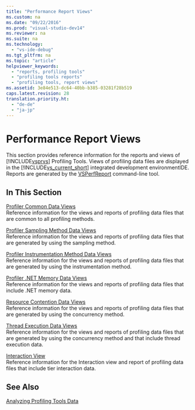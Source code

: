 ```yaml
---
title: "Performance Report Views"
ms.custom: na
ms.date: "09/22/2016"
ms.prod: "visual-studio-dev14"
ms.reviewer: na
ms.suite: na
ms.technology: 
  - "vs-ide-debug"
ms.tgt_pltfrm: na
ms.topic: "article"
helpviewer_keywords: 
  - "reports, profiling tools"
  - "profiling tools reports"
  - "profiling tools, report views"
ms.assetid: 3e84e513-dc64-40bb-b385-03281f28b519
caps.latest.revision: 28
translation.priority.ht: 
  - "de-de"
  - "ja-jp"
---
```

# Performance Report Views
This section provides reference information for the reports and views of [!INCLUDE[vsprvs](../VS_csharp/includes/vsprvs_md.md)] Profiling Tools. Views of profiling data files are displayed in the [!INCLUDE[vs_current_short](../VS_csharp/includes/vs_current_short_md.md)] integrated development environmentIDE. Reports are generated by the [VSPerfReport](../VS_csharp/vsperfreport.md) command-line tool.  
  
## In This Section  
 [Profiler Common Data Views](../VS_csharp/common-data-views.md)  
 Reference information for the views and reports of profiling data files that are common to all profiling methods.  
  
 [Profiler Sampling Method Data Views](../VS_csharp/profiler-sampling-method-data-views.md)  
 Reference information for the views and reports of profiling data files that are generated by using the sampling method.  
  
 [Profiler Instrumentation Method Data Views](../VS_csharp/instrumentation-method-data-views.md)  
 Reference information for the views and reports of profiling data files that are generated by using the instrumentation method.  
  
 [Profiler .NET Memory Data Views](../VS_csharp/.net-memory-data-views.md)  
 Reference information for the views and reports of profiling data files that include .NET memory data.  
  
 [Resource Contention Data Views](../VS_csharp/resource-contention-data-views.md)  
 Reference information for the views and reports of profiling data files that are generated by using the concurrency method.  
  
 [Thread Execution Data Views](../VS_csharp/concurrency-visualizer.md)  
 Reference information for the views and reports of profiling data files that are generated by using the concurrency method and that include thread execution data.  
  
 [Interaction View](../VS_csharp/tier-interactions-view.md)  
 Reference information for the Interaction view and report of profiling data files that include tier interaction data.  
  
## See Also  
 [Analyzing Profiling Tools Data](../VS_csharp/analyzing-performance-tools-data.md)